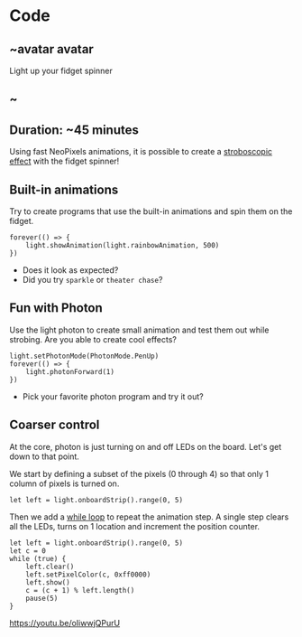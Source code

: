 # Code

## ~avatar avatar

Light up your fidget spinner

## ~

## Duration: ~45 minutes

Using fast NeoPixels animations, it is possible to create a [stroboscopic effect](https://en.wikipedia.org/wiki/Stroboscopic_effect) with the fidget spinner!

## Built-in animations

Try to create programs that use the built-in animations and spin them on the fidget.

```blocks
forever(() => {
    light.showAnimation(light.rainbowAnimation, 500)
})
```

* Does it look as expected?
* Did you try `sparkle` or `theater chase`? 

## Fun with Photon

Use the light photon to create small animation and test them out while strobing. Are you able to create cool effects?

```blocks
light.setPhotonMode(PhotonMode.PenUp)
forever(() => {
    light.photonForward(1)
})
```

* Pick your favorite photon program and try it out?

## Coarser control

At the core, photon is just turning on and off LEDs on the board. Let's get down to that point.

We start by defining a subset of the pixels (0 through 4) so that only 1 column of pixels is turned on.

```blocks
let left = light.onboardStrip().range(0, 5)
```

Then we add a [while loop](/blocks/loops/while) to repeat the animation step. A single step clears all the LEDs, turns on 1 location and increment the position counter.

```blocks
let left = light.onboardStrip().range(0, 5)
let c = 0
while (true) {
    left.clear()
    left.setPixelColor(c, 0xff0000)
    left.show()
    c = (c + 1) % left.length()
    pause(5)
}
```

https://youtu.be/oIiwwjQPurU
